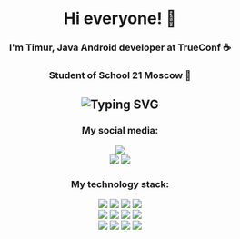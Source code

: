 
<h1 align="center">Hi everyone! 👋</h1>
<h3 align="center">I'm Timur, Java Android developer at TrueConf ☕️</h3>
<h3 align="center">Student of School 21 Moscow 💚</h3>

<h2 align="center" href="https://git.io/typing-svg"><img src="https://readme-typing-svg.demolab.com?font=Fira+Code&weight=300&duration=1500&color=000000&background=f2f3f4&multiline=true&width=440&height=255&lines=package +org.example;+;public+class+Info(){+;+;++User+ + + user + = + + new + + User()+;+user.name+ = + &#34Timur&#34;+;+user.surname+ = + &#34Zheleznyak&#34;+;+user.university+ = + &#34MSUT Stankin&#34+;+;+}" alt="Typing SVG" /></h2>

<h3 align="center"> My social media: </h3>
<p align="center">
<a href="https://github.com/timzy171"> <img src="https://img.shields.io/github/followers/timzy171?label=follow&logo=github&style=for-the-badge&labelColor=black"></a>
<br> <a href="https://vk.com/peaceful_boyy"><img src="https://img.shields.io/badge/VK-%232E87FB.svg?&style=for-the-badge&logo=vk&logoColor=white&link=https://vk.com/self.fishkid"></a>
<a href="https://t.me/timzzzy"> <img src="https://img.shields.io/static/v1?style=for-the-badge&logo=telegram&label=Telegram&message=timzzzy&color=blue&labelColor=black"></a>

<h3 align="center">
My technology stack:</h3>
<p align="center">
<img src = "https://img.shields.io/badge/java-orange.svg?style=for-the-badge&logo=&logoColor=/">
<img src = "https://img.shields.io/badge/spring-green.svg?style=for-the-badge&logo=spring&logoColor=white">
<img src = "https://img.shields.io/badge/Boot-21332C.svg?style=for-the-badge&logo=spring%20boot&logoColor=white">
<img src = "https://img.shields.io/badge/Hibernate-yellow.svg?style=for-the-badge&logo=Hibernate&logoColor=white">
<br>
<img src = "https://img.shields.io/badge/PostgreSQL-blue.svg?style=for-the-badge&logo=postgresql&logoColor=white">
<img src = "https://img.shields.io/badge/python-yellow.svg?style=for-the-badge&logo=python&logoColor=white">
<img src = "https://img.shields.io/badge/c++-%2300599C.svg?style=for-the-badge&logo=c%2B%2B&logoColor=white">
<img src = "https://img.shields.io/badge/C-21332C.svg?style=for-the-badge&logo=c&logoColor=white">
<br>
<img src = "https://img.shields.io/badge/html5-%23E34F26.svg?style=for-the-badge&logo=html5&logoColor=white">
<img src = "https://img.shields.io/badge/css3-%231572B6.svg?style=for-the-badge&logo=css3&logoColor=white">
<img src = "https://img.shields.io/badge/git-%23F05033.svg?style=for-the-badge&logo=git&logoColor=white">
<img src = "https://img.shields.io/badge/Bash-blue.svg?style=for-the-badge&logo=gnubash&logoColor=white">
<br>
</p>
